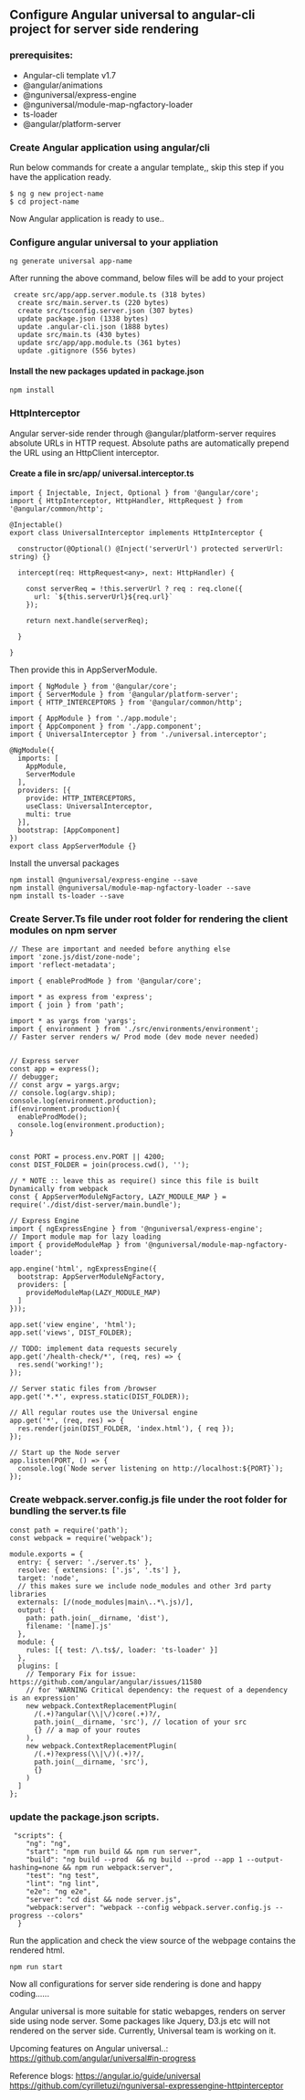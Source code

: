 ## Configure Angular universal to angular-cli project for server side rendering

### prerequisites:
- Angular-cli template  v1.7
-  @angular/animations
-  @nguniversal/express-engine
-  @nguniversal/module-map-ngfactory-loader
-  ts-loader
-  @angular/platform-server

### Create Angular application using angular/cli

Run below commands for create a angular template,, skip this step if you have the application ready.
```
$ ng g new project-name
$ cd project-name
```
Now Angular application is ready to use..

### Configure angular universal to your appliation
```
ng generate universal app-name
```
After running the above command, below files will be add to your project
```
 create src/app/app.server.module.ts (318 bytes)
  create src/main.server.ts (220 bytes)
  create src/tsconfig.server.json (307 bytes)
  update package.json (1338 bytes)
  update .angular-cli.json (1888 bytes)
  update src/main.ts (430 bytes)
  update src/app/app.module.ts (361 bytes)
  update .gitignore (556 bytes)
```
#### Install the new packages updated in package.json
```
npm install
```

### HttpInterceptor
Angular server-side render through @angular/platform-server requires absolute URLs in HTTP request. Absolute paths are automatically prepend the URL using an HttpClient interceptor.

#### Create a file in src/app/ universal.interceptor.ts

```
import { Injectable, Inject, Optional } from '@angular/core';
import { HttpInterceptor, HttpHandler, HttpRequest } from '@angular/common/http';

@Injectable()
export class UniversalInterceptor implements HttpInterceptor {

  constructor(@Optional() @Inject('serverUrl') protected serverUrl: string) {}

  intercept(req: HttpRequest<any>, next: HttpHandler) {

    const serverReq = !this.serverUrl ? req : req.clone({
      url: `${this.serverUrl}${req.url}`
    });

    return next.handle(serverReq);

  }

}

```

Then provide this in AppServerModule.

```
import { NgModule } from '@angular/core';
import { ServerModule } from '@angular/platform-server';
import { HTTP_INTERCEPTORS } from '@angular/common/http';

import { AppModule } from './app.module';
import { AppComponent } from './app.component';
import { UniversalInterceptor } from './universal.interceptor';

@NgModule({
  imports: [
    AppModule,
    ServerModule
  ],
  providers: [{
    provide: HTTP_INTERCEPTORS,
    useClass: UniversalInterceptor,
    multi: true
  }],
  bootstrap: [AppComponent]
})
export class AppServerModule {}

```

Install the unversal packages
```
npm install @nguniversal/express-engine --save
npm install @nguniversal/module-map-ngfactory-loader --save
npm install ts-loader --save
```

### Create Server.Ts file under root folder for rendering the client modules on npm server

```
// These are important and needed before anything else
import 'zone.js/dist/zone-node';
import 'reflect-metadata';

import { enableProdMode } from '@angular/core';

import * as express from 'express';
import { join } from 'path';

import * as yargs from 'yargs';
import { environment } from './src/environments/environment';
// Faster server renders w/ Prod mode (dev mode never needed)


// Express server
const app = express();
// debugger;
// const argv = yargs.argv;
// console.log(argv.ship);
console.log(environment.production);
if(environment.production){
  enableProdMode();
  console.log(environment.production);
}


const PORT = process.env.PORT || 4200;
const DIST_FOLDER = join(process.cwd(), '');

// * NOTE :: leave this as require() since this file is built Dynamically from webpack
const { AppServerModuleNgFactory, LAZY_MODULE_MAP } = require('./dist/dist-server/main.bundle');

// Express Engine
import { ngExpressEngine } from '@nguniversal/express-engine';
// Import module map for lazy loading
import { provideModuleMap } from '@nguniversal/module-map-ngfactory-loader';

app.engine('html', ngExpressEngine({
  bootstrap: AppServerModuleNgFactory,
  providers: [
    provideModuleMap(LAZY_MODULE_MAP)
  ]
}));

app.set('view engine', 'html');
app.set('views', DIST_FOLDER);

// TODO: implement data requests securely
app.get('/health-check/*', (req, res) => {
  res.send('working!');
});

// Server static files from /browser
app.get('*.*', express.static(DIST_FOLDER));

// All regular routes use the Universal engine
app.get('*', (req, res) => {
  res.render(join(DIST_FOLDER, 'index.html'), { req });
});

// Start up the Node server
app.listen(PORT, () => {
  console.log(`Node server listening on http://localhost:${PORT}`);
});

```

### Create webpack.server.config.js file under the root folder for bundling the server.ts file
```
const path = require('path');
const webpack = require('webpack');

module.exports = {
  entry: { server: './server.ts' },
  resolve: { extensions: ['.js', '.ts'] },
  target: 'node',
  // this makes sure we include node_modules and other 3rd party libraries
  externals: [/(node_modules|main\..*\.js)/],
  output: {
    path: path.join(__dirname, 'dist'),
    filename: '[name].js'
  },
  module: {
    rules: [{ test: /\.ts$/, loader: 'ts-loader' }]
  },
  plugins: [
    // Temporary Fix for issue: https://github.com/angular/angular/issues/11580
    // for 'WARNING Critical dependency: the request of a dependency is an expression'
    new webpack.ContextReplacementPlugin(
      /(.+)?angular(\\|\/)core(.+)?/,
      path.join(__dirname, 'src'), // location of your src
      {} // a map of your routes
    ),
    new webpack.ContextReplacementPlugin(
      /(.+)?express(\\|\/)(.+)?/,
      path.join(__dirname, 'src'),
      {}
    )
  ]
};

```


### update the package.json scripts.

```
 "scripts": {
    "ng": "ng",
    "start": "npm run build && npm run server",
    "build": "ng build --prod  && ng build --prod --app 1 --output-hashing=none && npm run webpack:server",
    "test": "ng test",
    "lint": "ng lint",
    "e2e": "ng e2e",
    "server": "cd dist && node server.js",
    "webpack:server": "webpack --config webpack.server.config.js --progress --colors"
  }
```

Run the application and check the view source of the webpage contains the rendered html.
```
npm run start
```
Now all configurations for server side rendering is done and happy coding......

Angular universal is more suitable for static webapges, renders on server side using node server.
Some packages like Jquery, D3.js etc will not rendered on the server side. Currently, Universal team is working on it.

Upcoming features on Angular universal..:
https://github.com/angular/universal#in-progress

Reference blogs:
https://angular.io/guide/universal
https://github.com/cyrilletuzi/nguniversal-expressengine-httpinterceptor
